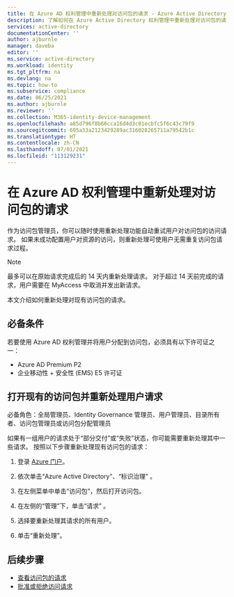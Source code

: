```yaml
---
title: 在 Azure AD 权利管理中重新处理对访问包的请求 - Azure Active Directory
description: 了解如何在 Azure Active Directory 权利管理中重新处理对访问包的请求。
services: active-directory
documentationCenter: ''
author: ajburnle
manager: daveba
editor: ''
ms.service: active-directory
ms.workload: identity
ms.tgt_pltfrm: na
ms.devlang: na
ms.topic: how-to
ms.subservice: compliance
ms.date: 06/25/2021
ms.author: ajburnle
ms.reviewer: ''
ms.collection: M365-identity-device-management
ms.openlocfilehash: a85d796f8b66cca16d4d3c01ecbfc5f6c43c79f9
ms.sourcegitcommit: 695a33a2123429289ac316028265711a79542b1c
ms.translationtype: HT
ms.contentlocale: zh-CN
ms.lasthandoff: 07/01/2021
ms.locfileid: "113129231"
---
```

# <a name="reprocess-requests-for-an-access-package-in-azure-ad-entitlement-management"></a>在 Azure AD 权利管理中重新处理对访问包的请求

作为访问包管理员，你可以随时使用重新处理功能自动重试用户对访问包的访问请求。 如果未成功配置用户对资源的访问，则重新处理可使用户无需重复访问包请求过程。

> [!NOTE]
> 最多可以在原始请求完成后的 14 天内重新处理请求。 对于超过 14 天前完成的请求，用户需要在 MyAccess 中取消并发出新请求。

本文介绍如何重新处理对现有访问包的请求。

## <a name="prerequisites"></a>必备条件

若要使用 Azure AD 权利管理并将用户分配到访问包，必须具有以下许可证之一：

- Azure AD Premium P2
- 企业移动性 + 安全性 (EMS) E5 许可证

## <a name="open-an-existing-access-package-and-reprocess-user-requests"></a>打开现有的访问包并重新处理用户请求

必备角色：全局管理员、Identity Governance 管理员、用户管理员、目录所有者、访问包管理员或访问包分配管理员

如果有一组用户的请求处于“部分交付”或“失败”状态，你可能需要重新处理其中一些请求。 按照以下步骤重新处理现有访问包的请求：

1.  登录 [Azure 门户](https://portal.azure.com)。

1.  依次单击“Azure Active Directory”、“标识治理” 。

1.  在左侧菜单中单击“访问包”，然后打开访问包。

1.  在左侧的“管理”下，单击“请求” 。

1.  选择要重新处理其请求的所有用户。

1.  单击“重新处理”。

## <a name="next-steps"></a>后续步骤

- [查看访问包的请求](entitlement-management-access-package-requests.md)
- [批准或拒绝访问请求](entitlement-management-request-approve.md)